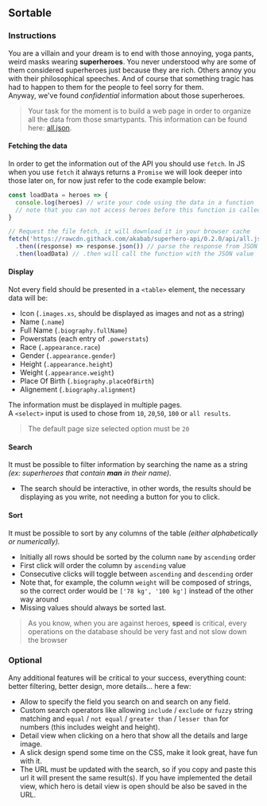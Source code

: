 ## Sortable

### Instructions

You are a villain and your dream is to end with those annoying, yoga pants,
weird masks wearing **superheroes**. You never understood why are some of them
considered superheroes just because they are rich. Others annoy you with their
philosophical speeches. And of course that something tragic has had to happen
to them for the people to feel sorry for them. \
Anyway, we've found _confidential_ information about those superheroes.

> Your task for the moment is to build a web page in order to organize all the
> data from those smartypants.
> This information can be found here: [all.json](https://rawcdn.githack.com/akabab/superhero-api/0.2.0/api/all.json).

#### Fetching the data

In order to get the information out of the API you should use `fetch`.
In JS when you use `fetch` it always returns a `Promise` we will look
deeper into those later on, for now just refer to the code example below:

```js
const loadData = heroes => {
  console.log(heroes) // write your code using the data in a function
  // note that you can not access heroes before this function is called.
}

// Request the file fetch, it will download it in your browser cache
fetch('https://rawcdn.githack.com/akabab/superhero-api/0.2.0/api/all.json')
  .then((response) => response.json()) // parse the response from JSON
  .then(loadData) // .then will call the function with the JSON value
```

#### Display

Not every field should be presented in a `<table>` element,
the necessary data will be:

- Icon (`.images.xs`, should be displayed as images and not as a string)
- Name (`.name`)
- Full Name (`.biography.fullName`)
- Powerstats (each entry of `.powerstats`)
- Race (`.appearance.race`)
- Gender (`.appearance.gender`)
- Height (`.appearance.height`)
- Weight (`.appearance.weight`)
- Place Of Birth (`.biography.placeOfBirth`)
- Alignement (`.biography.alignment`)

The information must be displayed in multiple pages. \
A `<select>` input is used to chose from `10`, `20`,`50`, `100` or `all results`.

> The default page size selected option must be `20`

#### Search

It must be possible to filter information by searching the name as a string
_(ex: superheroes that contain **man** in their name)._

- The search should be interactive, in other words, the results should be
  displaying as you write, not needing a button for you to click.

#### Sort

It must be possible to sort by any columns of the table
_(either alphabetically or numerically)._

- Initially all rows should be sorted by the column `name` by `ascending` order
- First click will order the column by `ascending` value
- Consecutive clicks will toggle between `ascending` and `descending` order
- Note that, for example, the column `weight` will be composed of strings, so
  the correct order would be `['78 kg', '100 kg']` instead of the other way
  around
- Missing values should always be sorted last.

> As you know, when you are against heroes, **speed** is critical, every operations on
> the database should be very fast and not slow down the browser

### Optional

Any additional features will be critical to your success, everything count:
better filtering, better design, more details... here a few:

- Allow to specify the field you search on and search on any field.
- Custom search operators like allowing `include` / `exclude` or `fuzzy` string
  matching and `equal` / `not equal` / `greater than` / `lesser than` for numbers
  (this includes weight and height).
- Detail view when clicking on a hero that show all the details and large image.
- A slick design spend some time on the CSS, make it look great, have fun with it.
- The URL must be updated with the search, so if you copy and paste this url it
  will present the same result(s). If you have implemented the detail view,
  which hero is detail view is open should be also be saved in the URL.
